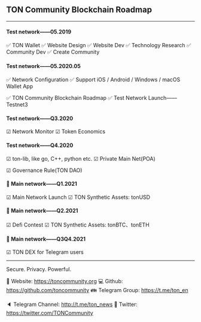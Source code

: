 ## TON Community Blockchain Roadmap

---

#### Test network——05.2019

 ✅ TON Wallet
 ✅ Website Design
 ✅ Website Dev
 ✅ Technology Research
 ✅ Community Dev
 ✅ Create Community

#### Test network——05.2020.05

 ✅ Network Conﬁguration
 ✅ Support iOS / Android / Windows / macOS Wallet App

 ✅ TON Community Blockchain Roadmap
 ✅ Test Network Launch——Testnet3

#### Test network——Q3.2020

 ☑ Network Monitor
 ☑ Token Economics

#### Test network——Q4.2020

 ☑ ton-lib, like go, C++, python etc.
 ☑ Private Main Net(POA)

 ☑ Governance Rule(TON DAO)

#### 💎 Main network——Q1.2021

 ☑ Main Network Launch
 ☑ TON Synthetic Assets: tonUSD

#### 💎 Main network——Q2.2021

 ☑ Deﬁ Contest
 ☑ TON Synthetic Assets: tonBTC、tonETH

#### 💎 Main network——Q3Q4.2021

 ☑ TON DEX for Telegram users

---

Secure. Privacy. Powerful.



🌊 Website: https://toncommunity.org
 💻 Github: https://github.com/toncommunity
 👪 Telegram Group: https://t.me/ton_en

🔈 Telegram Channel: http://t.me/ton_news
 🙋 Twitter: https://twitter.com/TONCommunity
